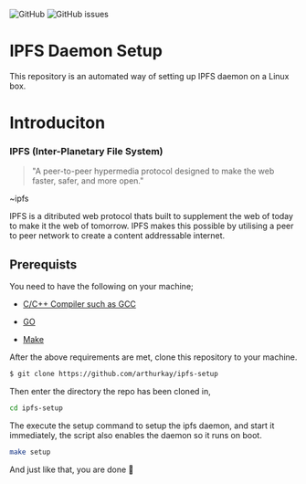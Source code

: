 ![GitHub](https://img.shields.io/github/license/arthurkay/ipfs-setup)
![GitHub issues](https://img.shields.io/github/issues-raw/arthurkay/ipfs-setup)

# IPFS Daemon Setup

This repository is an automated way of setting up IPFS daemon on a Linux box.

# Introduciton

### IPFS (Inter-Planetary File System)

> "A peer-to-peer hypermedia protocol designed to make the web faster, safer, and more open."

 ~ipfs



IPFS is a ditributed web protocol thats built to supplement the web of today to make it the web of tomorrow.
IPFS makes this possible by utilising a peer to peer network to create a content addressable internet.


## Prerequists

You need to have the following on your machine;

* [C/C++ Compiler such as GCC](https://gcc.gnu.org/)

* [GO](https://golang.org)

* [Make](https://www.gnu.org/software/make/)

After the above requirements are met, clone this repository to your machine.

```zsh
$ git clone https://github.com/arthurkay/ipfs-setup
```

Then enter the directory the repo has been cloned in,

```zsh
cd ipfs-setup
```

The execute the setup command to setup the ipfs daemon, and start it immediately, the script also enables the daemon so it runs on boot.

```zsh
make setup
```

And just like that, you are done :tada: